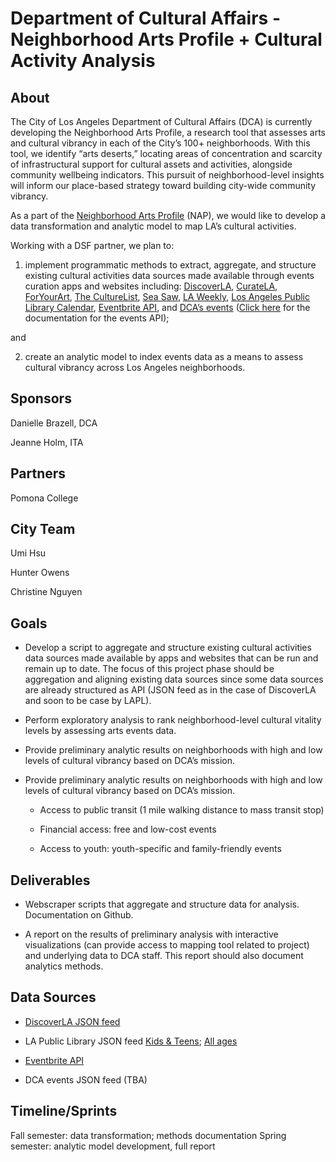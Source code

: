 # Department of Cultural Affairs - Neighborhood Arts Profile + Cultural Activity Analysis

## About

The City of Los Angeles Department of Cultural Affairs (DCA) is currently developing the Neighborhood Arts Profile, a research tool that assesses arts and cultural vibrancy in each of the City’s 100+ neighborhoods. With this tool, we identify “arts deserts,” locating areas of concentration and scarcity of infrastructural support for cultural assets and activities, alongside community wellbeing indicators. This pursuit of neighborhood-level insights will inform our place-based strategy toward building city-wide community vibrancy.

As a part of the [ Neighborhood Arts Profile](https://neighborhoodartsprofile.org/) (NAP), we would like to develop a data transformation and analytic model to map LA’s cultural activities. 

Working with a DSF partner, we plan to: 

1. implement programmatic methods to extract, aggregate, and structure existing cultural activities data sources made available through events curation apps and websites including: [ DiscoverLA](https://www.discoverlosangeles.com), [ CurateLA](https://curate.la/), [ ForYourArt](http://foryourart.com/), [ The CultureList](http://theculturelist.org/), [ Sea Saw](https://itunes.apple.com/us/app/see-saw-gallery-guide/id791643418?mt=8), [ LA Weekly](https://www.laweekly.com/), [ Los Angeles Public Library Calendar](www.lapl.org/whats-on/calendar), [ Eventbrite API](https://www.eventbrite.com/developer/v3/endpoints/events/#ebapi-get-events-search), and [ DCA’s events](https://culturela.org/wp-json/events/v1/dca-events/) ([Click here](https://docs.google.com/document/d/11xU03oyUEvchKiHgG_z1wV7EtG1W0FmsqUtWS8ja9oc/edit?usp=sharing) for the documentation for the events API); 

and

2. create an analytic model to index events data as a means to assess cultural vibrancy across Los Angeles neighborhoods.

## Sponsors

Danielle Brazell, DCA

Jeanne Holm, ITA

## Partners

Pomona College

## City Team

Umi Hsu

Hunter Owens

Christine Nguyen

## Goals

* Develop a script to aggregate and structure existing cultural activities data sources made available by apps and websites that can be run and remain up to date. The focus of this project phase should be aggregation and aligning existing data sources since some data sources are already structured as API (JSON feed as in the case of DiscoverLA and soon to be case by LAPL). 

* Perform exploratory analysis to rank neighborhood-level cultural vitality levels by assessing arts events data. 

* Provide preliminary analytic results on neighborhoods with high and low levels of cultural vibrancy based on DCA’s mission.

* Provide preliminary analytic results on neighborhoods with high and low levels of cultural vibrancy based on DCA’s mission.

  * Access to public transit (1 mile walking distance to mass transit stop)

  * Financial access: free and low-cost events

  * Access to youth: youth-specific and family-friendly events

## Deliverables

* Webscraper scripts that aggregate and structure data for analysis. Documentation on Github.

* A report on the results of preliminary analysis with interactive visualizations (can provide access to mapping tool related to project) and underlying data to DCA staff. This report should also document analytics methods. 

## Data Sources

* [DiscoverLA JSON feed](https://www.discoverlosangeles.com/feeds/events/dept-cultural-affairs/calendar)

* LA Public Library JSON feed [ Kids & Teens](http://www.lapl.org/whats-on/calendar/json/ita-kids-teens); [ All ages](http://www.lapl.org/whats-on/calendar/json/ita-all-ages)

* [Eventbrite API](https://www.eventbrite.com/developer/v3/endpoints/events/#ebapi-get-events-search)

* DCA events JSON feed (TBA)

## Timeline/Sprints

Fall semester: data transformation; methods documentation
Spring semester: analytic model development, full report


